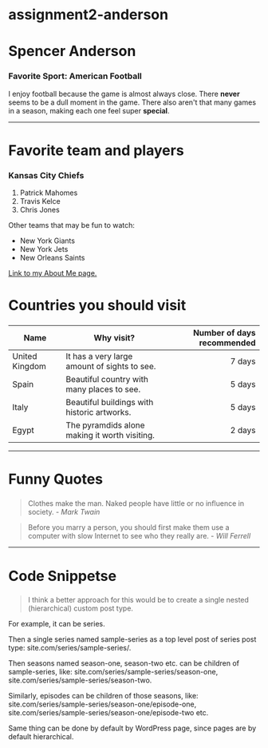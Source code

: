 # assignment2-anderson
# Spencer Anderson
### Favorite Sport: American Football
I enjoy football because the game is almost always close. There **never** seems to be a dull moment in the game. There also aren't that many games in a season, making each one feel super **special**. 
***
# Favorite team and players
### Kansas City Chiefs 
1. Patrick Mahomes 
2. Travis Kelce 
3. Chris Jones 

Other teams that may be fun to watch: 
* New York Giants 
* New York Jets 
* New Orleans Saints

[Link to my About Me page.](https://github.com/spencera0024/assignment2-anderson/blob/main/AboutMe.md)

# Countries you should visit 
###
| Name | Why visit? | Number of days recommended | 
| --- | --- | ---: |
| United Kingdom | It has a very large amount of sights to see. | 7 days | 
| Spain | Beautiful country with many places to see. | 5 days | 
| Italy | Beautiful buildings with historic artworks. | 5 days | 
| Egypt | The pyramdids alone making it worth visiting. | 2 days |

***
# Funny Quotes
###
> Clothes make the man. Naked people have little or no influence in society. - *Mark Twain*

> Before you marry a person, you should first make them use a computer with slow Internet to see who they really are. - *Will Ferrell*

***
# Code Snippetse 
###
> I think a better approach for this would be to create a single nested (hierarchical) custom post type.

For example, it can be series.

Then a single series named sample-series as a top level post of series post type: site.com/series/sample-series/.

Then seasons named season-one, season-two etc. can be children of sample-series, like: site.com/series/sample-series/season-one, site.com/series/sample-series/season-two.

Similarly, episodes can be children of those seasons, like: site.com/series/sample-series/season-one/episode-one, site.com/series/sample-series/season-one/episode-two etc.

Same thing can be done by default by WordPress page, since pages are by default hierarchical.


